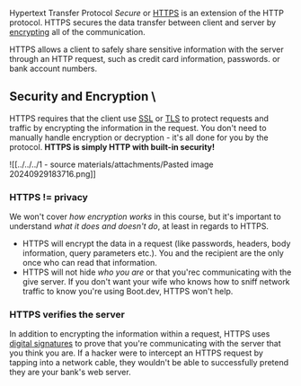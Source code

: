 Hypertext Transfer Protocol *Secure* or <u>HTTPS</u> is an extension of the HTTP protocol. HTTPS secures the data transfer between client and server by <u>encrypting</u> all of the communication.

HTTPS allows a client to safely share sensitive information with the server through an HTTP request, such as credit card information, passwords. or bank account numbers.

## Security and Encryption \
HTTPS requires that the client use <u>SSL</u> or <u>TLS</u> to protect requests and traffic by encrypting the information in the request. You don't need to manually handle encryption or decryption - it's all done for you by the protocol. **HTTPS is simply HTTP with built-in security!**

![[../../../1 - source materials/attachments/Pasted image 20240929183716.png]]

### HTTPS != privacy
We won't cover *how encryption works* in this course, but it's important to understand *what it does and doesn't do*, at least in regards to HTTPS. 
- HTTPS will encrypt the data in a request (like passwords, headers, body information, query parameters etc.). You and the recipient are the only once who can read that information.
- HTTPS will not hide *who you are* or that you'rec communicating with the give server. If you don't want your wife who knows how to sniff network traffic to know you're using Boot.dev, HTTPS won't help.

### HTTPS verifies the server
In addition to encrypting the information within a request, HTTPS uses <u>digital signatures</u> to prove that you're communicating with the server that you think you are. If a hacker were to intercept an HTTPS request by tapping into a network cable, they wouldn't be able to successfully pretend they are your bank's web server.